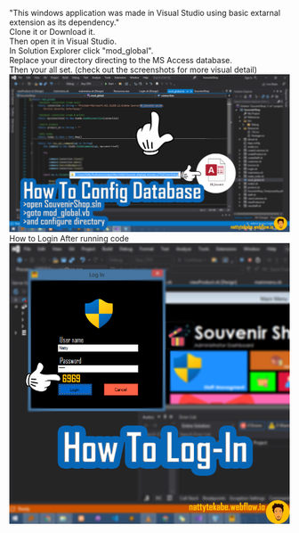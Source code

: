 
"This windows application was made in Visual Studio using basic extarnal extension as its dependency." <br>
Clone it or Download it. <br>
Then open it in Visual Studio. <br> 
In Solution Explorer click "mod_global". <br> 
Replace your directory directing to the MS Access database. <br>
Then your all set. (check out the screenshots for more visual detail) <br>
![alt text](https://github.com/Nattytekabe/SouvenirShop/blob/master/Screenshot%20(118).png)
How to Login After running code
![alt text](https://github.com/Nattytekabe/SouvenirShop/blob/master/Screenshot%20(117).png)

